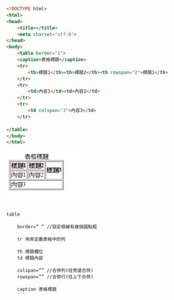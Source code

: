 ```html
<!DOCTYPE html>
<html>
<head>
	<title></title>
	<meta charset="utf-8">
</head>
<body>
	<table border="1">
    <caption>表格標題</caption>
    <tr>
        <th>標題1</th><th>標題2</th><th rowspan="2">標題1</th>
    </tr>
    <tr>
        <td>內容1</td><td>內容2</td>
    </tr>
    <tr>
    	<td colspan="3">內容3</td>
    </tr>
	
</table>
</body>
</html>
```
![image](https://github.com/4060E046/PNG-JPG-GIF/blob/master/%E8%A1%A8%E6%A0%BC.PNG)
```
table

    border=” ” //設定框線有幾個圓點粗

    tr 用來定義表格中的列

    th 標題欄位
    td 標題內容

    colspan=”” //合併列(往旁邊合併) 
    rowspan=”” //合併行(往上下合併)

    caption 表格標題
    ```

